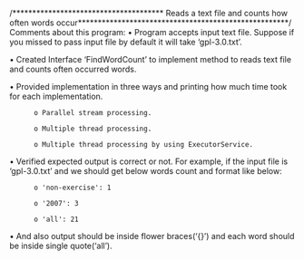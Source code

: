 /************************************** Reads a text file and counts how often words occur*****************************************************/
Comments about this program:
•	Program accepts input text file. Suppose if you missed to pass input file by default it will take ‘gpl-3.0.txt’.


•	Created Interface ‘FindWordCount‎’ to implement method to reads text file and counts often occurred words.


•	Provided implementation in three ways and printing how much time took for each implementation.

          o	Parallel stream processing.
          
          o	Multiple thread processing.
          
          o	Multiple thread processing by using ExecutorService.
          
•	Verified expected output is correct or not. For example, if the input file is ‘gpl-3.0.txt’ and we should get below words count and format like below:

          o	'non-exercise': 1
          
          o	'2007': 3
          
          o	'all': 21
          
•	And also output should be inside flower braces(‘{}’) and each word should be inside single quote(‘all’).

